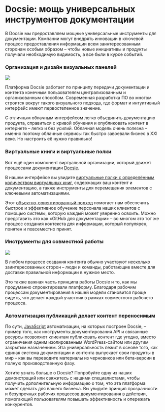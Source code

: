 # Docsie: мощь универсальных инструментов документации

В Docsie мы предоставляем мощные универсальные инструменты для документации. Компании могут внедрять инновации в ключевой процесс предоставления информации всем заинтересованным сторонам особым образом – чтобы новые инициативы и продукты получали необходимую видимость, а все были в курсе событий.

### Организация и дизайн визуальных панелей

![](https://cdn.docsie.io/workspace_PfNzfGj3YfKKtTO4T/doc_JLDSpWBDcIaMWR3Ce/file_KcRBWUiCJ0UoEUOKC/f86c49a8-1b13-5d38-2fbe-f671f02cfaecmaxim_ilyahov_blf4r69ltgw_unsplash.jpg)

Платформа Docsie работает по принципу передачи документации и контента конечным пользователям централизованным и организованным способом. Современная разработка ПО во многом строится вокруг такого визуального подхода, где формат и интуитивный интерфейс имеют первостепенное значение.

С отличным облачным интерфейсом легко объединить документацию продукта, справиться с кривой обучения и опубликовать контент в интернете – легко и без усилий. Облачная модель очень полезна – именно поэтому облачные сервисы так быстро завоевали бизнес в XXI веке. Но настроить её нужно правильно!

### Виртуальные книги и виртуальные полки

Вот ещё один компонент виртуальной организации, который движет процессами документации [Docsie](https://www.docsie.io/).

В нашем интерфейсе вы увидите [виртуальные полки с определённым количеством виртуальных книг](https://portals.docsie.io/docsie/docsie-documentation/using-docsie/?doc=/using-docsie-library/moving-and-copying-documents/), содержащих ваш контент и документацию, а также инструменты для перемещения элементов с ключевыми автоматизациями.

Этот [объектно-ориентированный подход](https://dl.acm.org/doi/10.1145/3290605.3300921) помогает нам обеспечить быстрое и эффективное обучение персонала наших клиентов с помощью системы, которую каждый может уверенно освоить. Можно представить это как «GitHub для документации» – во многом это тот же процесс создания контекста для информации, который популярен, понятен и повсеместно принят.

### Инструменты для совместной работы

![](https://cdn.docsie.io/workspace_PfNzfGj3YfKKtTO4T/doc_JLDSpWBDcIaMWR3Ce/file_9A6GNIUeIDG1bUZID/bf6dc944-2db5-e845-f946-37c7e99ee813marvin_meyer_syto3xs06fu_unsplash.jpg)

В любом процессе создания контента обычно участвуют несколько заинтересованных сторон – люди и команды, работающие вместе для доставки правильной информации в нужное место.

Это также важная часть принципа работы Docsie и то, как мы продуманно спроектировали платформу. Благодаря рабочим процессам документирования в нашей модели становится проще видеть, что делает каждый участник в рамках совместного рабочего процесса.

### Автоматизация публикаций делает контент переносимым

По сути, [JavaScript](https://www.javascript.com/) автоматизации, на которых построен Docsie, – пример того, как инструменты документирования API и связанные ресурсы позволяют клиентам публиковать контент где угодно, вместо ограничения одним изолированным WordPress-сайтом или другим закрытым назначением. Эта универсальность лежит в основе того, как единая система документации и контента выпускает свои продукты в мир – как вы переводите материалы из черновиков или бета-версии в полную производственную фазу.

Хотите узнать больше о Docsie? Попробуйте одну из наших демонстраций или свяжитесь с нашими специалистами, чтобы получить дополнительную информацию о том, что эта платформа может сделать для вашего бизнеса. Вы увидите принцип прозрачности и безупречных рабочих процессов документирования в действии, помогающий пользователям повышать эффективность и опережать конкурентов.
